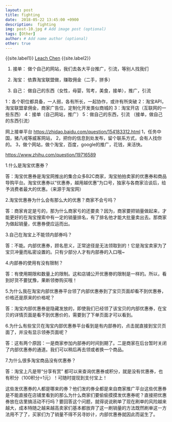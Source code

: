 ```yaml
---
layout: post
title: fighting
date:  2018-05-22 13:45:00 +0900  
description:  fighting
img: post-10.jpg # Add image post (optional)
tags: [Other]
author: # Add name author (optional)
other: true
---
```


{{site.label1}} <a href="https://github.com/leach-chen/leach-chen.github.io/" target="\_blank">Leach Chen</a> {{site.label2}}


1. 接单：
做个自己的网站，我们去各大平台推广，引流，等别人找我们

2. 淘宝：
依靠淘宝联盟做，赚取佣金（二手，拼多）

3. 自己：
做自己的东西（女性，母婴，驾考，美食，接单），推广，引流







1：各个职位都具备，一人弱，各有所长，一起协作，或许有所突破
2：淘宝API，淘宝联盟拿佣金，商家广告位，定制化开发类似商城的
3：淘宝开店（互联网的一些东西）
4：接单（自己网站，推广）
5：做自己的东西，引流
（接单，做自己的东西引流）



网上接单平台
https://zhidao.baidu.com/question/154183312.html
1，任务中国，猪八戒等威客网站，
2，把你的信息到处发布，留个联系方式，会有人找你的。
3，做个网站，做个淘宝，百度，google的推广，花钱，来活快。

https://www.zhihu.com/question/19716589






1.什么是淘宝优惠券？

答：淘宝优惠券是淘宝网推出的集合众多B2C商家，淘宝拍拍卖家的优惠券和商品导购平台。淘宝优惠券以“优惠券，越用越优惠”为口号，独家与各商家洽谈后，给予消费者最大的优惠。（来源于淘宝网）

2.淘宝优惠券为什么会有那么大的优惠？商家不会亏吗？

答：商家肯定是亏的，那为什么商家亏的还要卖？因为，商家要把销量做起来，才能更好的在淘宝搜索中有一定的销量排名，有了排名他才能大批量卖出去。那商家为做起销量，优惠券便应运而出。

3.自己在淘宝上不能领内部券吗？

答：不能。内部优惠券，顾名思义，正常途径是无法领取到的！它是淘宝卖家为了宝贝冲量而私密设置的。只有少部分人才有内部券的入口哦~

4.内部券的使用有没有限制？

答：有使用期限和数量上的限制。这和店铺公开优惠劵的限制是一样的。所以，看到好货不要犹豫，果断领劵购买哦！

5.为什么我在淘宝内部优惠券平台领了内部优惠券到了宝贝页面却看不到优惠券，价格还是原来的价格呢？

答：淘宝内部优惠券是隐藏发放的，即使我们已经领了该宝贝的内部优惠券，在宝贝的详情页面是看不到优惠价的，需要到了下单页面才可以看到。

6.为什么有些宝贝在淘宝内部优惠券平台看到是有内部券的，点击就直接到宝贝页面了，并没有显示领券页面呢？

答：这有两个原因：一是商家参加内部券的时间到期了。二是商家在后台暂时关闭了内部优惠券的通道。我们可以稍后再去领或者换一个商品。

7.为什么很多淘宝商品没有优惠券？

答：淘宝上凡是带“分享有赏” 都可以来查询优惠券或积分，就是没有优惠券，也有积分（100积分=1元）！可随时提现到支付宝上！





这些发优惠券的人都是哪来的券？他们发的券全都是来自商家推广平台这些优惠券是不能直接在店铺里看到的那么为什么商家们要偷偷摸摸发优惠券呢？直接把优惠券放在店里搞活动不行吗？要回答这个问题，就得说说刷单了现在刷单的风险越来越大，成本特随之越来越高卖家们基本都放弃了这一刷销量的方法既然刷单这一方法用不了了，买家们为了销量不得不另寻妙计，内部优惠券就因此而诞生了。
